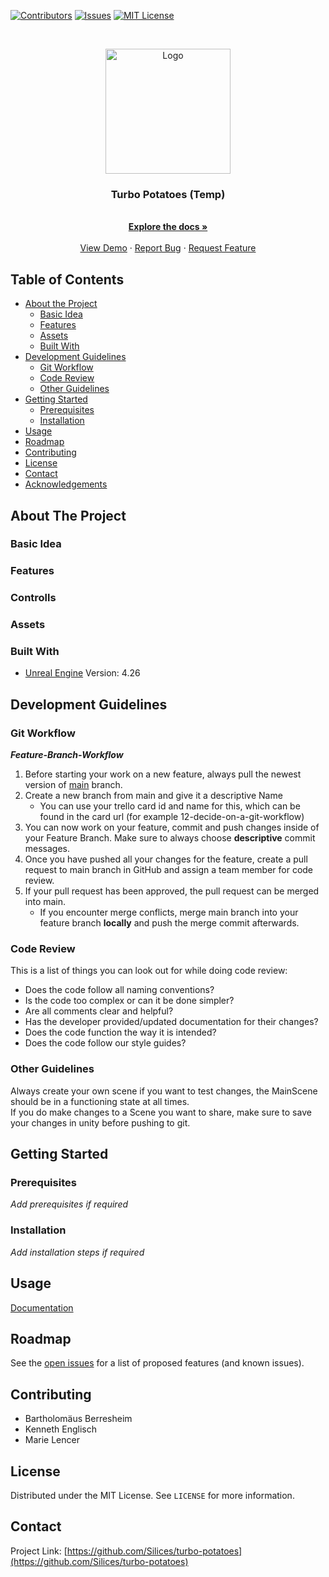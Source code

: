 <!--
*** Thanks for checking out this README Template. If you have a suggestion that would
*** make this better, please fork the repo and create a pull request or simply open
*** an issue with the tag "enhancement".
*** Thanks again! Now go create something AMAZING! :D
-->





<!-- PROJECT SHIELDS -->
<!--
*** I'm using markdown "reference style" links for readability.
*** Reference links are enclosed in brackets [ ] instead of parentheses ( ).
*** See the bottom of this document for the declaration of the reference variables
*** for contributors-url, forks-url, etc. This is an optional, concise syntax you may use.
*** https://www.markdownguide.org/basic-syntax/#reference-style-links
-->
[![Contributors][contributors-shield]][contributors-url]
[![Issues][issues-shield]][issues-url]
[![MIT License][license-shield]][license-url]



<br />
<p align="center">
  <a href="https://github.com/Silices/turbo-potatoes">
    <img src="images/logo.jpg" alt="Logo" width="200" height="200">
  </a>

  <h3 align="center"> Turbo Potatoes (Temp)</h3>

  <p align="center">
    <br />
    <a href="https://github.com/Silices/turbo-potatoes"><strong>Explore the docs »</strong></a>
    <br />
    <br />
    <a href="https://github.com/Silices/turbo-potatoes">View Demo</a>
    ·
    <a href="https://github.com/Silices/turbo-potatoes/issues">Report Bug</a>
    ·
    <a href="https://github.com/Silices/turbo-potatoes/issues">Request Feature</a>
  </p>
</p>



<!-- TABLE OF CONTENTS -->
## Table of Contents

* [About the Project](#about-the-project)
  * [Basic Idea](#basic-idea)
  * [Features](#features)
  * [Assets](#assets)
  * [Built With](#built-with)
* [Development Guidelines](#development-guidelines)
  * [Git Workflow](#git-workflow)
  * [Code Review](#code-review)
  * [Other Guidelines](#other-guidelines)
* [Getting Started](#getting-started)
  * [Prerequisites](#prerequisites)
  * [Installation](#installation)
* [Usage](#usage)
* [Roadmap](#roadmap)
* [Contributing](#contributing)
* [License](#license)
* [Contact](#contact)
* [Acknowledgements](#acknowledgements)



<!-- ABOUT THE PROJECT -->
## About The Project
### Basic Idea

### Features

### Controlls

### Assets

### Built With

* [Unreal Engine](https://www.unrealengine.com/)
Version: 4.26

<!-- DEV GUIDELINES -->
## Development Guidelines

### Git Workflow

***Feature-Branch-Workflow***  
1. Before starting your work on a new feature, always pull the newest version of [main](https://github.com/Silices/turbo-potatoes/tree/main) branch.  
2. Create a new branch from main and give it a descriptive Name 
    * You can use your trello card id and name for this, which can be found in the card url (for example 12-decide-on-a-git-workflow)
3. You can now work on your feature, commit and push changes inside of your Feature Branch. Make sure to always choose **descriptive** commit messages.
4. Once you have pushed all your changes for the feature, create a pull request to main branch in GitHub and assign a team member for code review.
5. If your pull request has been approved, the pull request can be merged into main.
    * If you encounter merge conflicts, merge main branch into your feature branch **locally** and push the merge commit afterwards.

### Code Review 

This is a list of things you can look out for while doing code review:
* Does the code follow all naming conventions?
* Is the code too complex or can it be done simpler?
* Are all comments clear and helpful?
* Has the developer provided/updated documentation for their changes?
* Does the code function the way it is intended?
* Does the code follow our style guides?

### Other Guidelines

Always create your own scene if you want to test changes, the MainScene should be in a functioning state at all times.  
If you do make changes to a Scene you want to share, make sure to save your changes in unity before pushing to git.  

<!-- GETTING STARTED -->
## Getting Started


### Prerequisites

_Add prerequisites if required_

### Installation

_Add installation steps if required_

<!-- USAGE EXAMPLES -->
## Usage
[Documentation](https://example.com)

<!-- ROADMAP -->
## Roadmap

See the [open issues](https://github.com/Silices/turbo-potatoes/issues) for a list of proposed features (and known issues).

<!-- CONTRIBUTING -->
## Contributing
* Bartholomäus Berresheim
* Kenneth Englisch
* Marie Lencer
<!-- LICENSE -->
## License

Distributed under the MIT License. See `LICENSE` for more information.


<!-- CONTACT -->
## Contact

Project Link: [https://github.com/Silices/turbo-potatoes](https://github.com/Silices/turbo-potatoes)

<!-- MARKDOWN LINKS & IMAGES -->
<!-- https://www.markdownguide.org/basic-syntax/#reference-style-links -->
[contributors-shield]: https://img.shields.io/github/contributors/Silices/turbo-potatoes?style=flat-square
[contributors-url]: https://github.com/Silices/turbo-potatoes/graphs/contributors
[issues-shield]: https://img.shields.io/github/issues/Silices/turbo-potatoes?style=flat-square
[issues-url]: https://github.com/Silices/turbo-potatoes/issues
[license-shield]: https://img.shields.io/github/license/Silices/turbo-potatoes?style=flat-square
[license-url]: https://github.com/Silices/turbo-potatoes/blob/master/LICENSE
